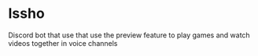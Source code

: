 # Issho
Discord bot that use that use the preview feature to play games and watch videos together in voice channels
